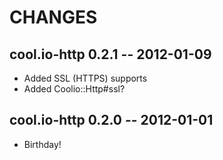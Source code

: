 # CHANGES

## cool.io-http 0.2.1 -- 2012-01-09

* Added SSL (HTTPS) supports
* Added Coolio::Http#ssl?

## cool.io-http 0.2.0 -- 2012-01-01

* Birthday!

